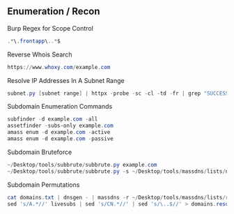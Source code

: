 ## [](#header-2) Enumeration / Recon
Burp Regex for Scope Control
```powershell
.*\.frontapp\..*$
```
Reverse Whois Search
```powershell
https://www.whoxy.com/example.com
```
Resolve IP Addresses In A Subnet Range
```powershell
subnet.py [subnet range] | httpx -probe -sc -cl -td -fr | grep "SUCCESS"
```
Subdomain Enumeration Commands
```powershell
subfinder -d example.com -all
assetfinder -subs-only example.com
amass enum -d example.com -active
amass enum -d example.com -passive
```
Subdomain Bruteforce
```powershell
~/Desktop/tools/subbrute/subbrute.py example.com
~/Desktop/tools/subbrute/subbrute.py -s ~/Desktop/tools/massdns/lists/names.txt example.com
```
Subdomain Permutations
```powershell
cat domains.txt | dnsgen - | massdns -r ~/Desktop/tools/massdns/lists/resolvers.txt -t A -o S -w livesubs
sed 's/A.*//' livesubs | sed 's/CN.*//' | sed 's/\..$//' > domains.resolved
```
